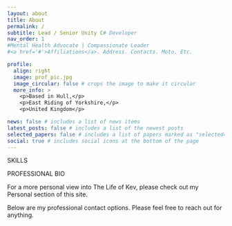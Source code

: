```yaml
---
layout: about
title: About
permalink: /
subtitle: Lead / Senior Unity C# Developer
nav_order: 1
#Mental Health Advocate | Compassionate Leader
#<a href='#'>Affiliations</a>. Address. Contacts. Moto. Etc.

profile:
  align: right
  image: prof_pic.jpg
  image_circular: false # crops the image to make it circular
  more_info: >
    <p>Based in Hull,</p>
    <p>East Riding of Yorkshire,</p>
    <p>United Kingdom</p>

news: false # includes a list of news items
latest_posts: false # includes a list of the newest posts
selected_papers: false # includes a list of papers marked as "selected={true}"
social: true # includes social icons at the bottom of the page
---
```


SKILLS

PROFESSIONAL BIO

For a more personal view into The Life of Kev, please check out my Personal section of this site.

Below are my professional contact options. Please feel free to reach out for anything.
